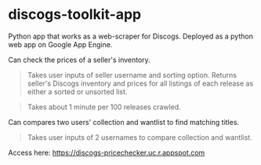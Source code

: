 # discogs-toolkit-app
Python app that works as a web-scraper for Discogs. Deployed as a python web app on Google App Engine.

Can check the prices of a seller's inventory.

> Takes user inputs of seller username and sorting option. Returns seller's Discogs inventory and prices for all listings of each release as either a sorted or unsorted list.

> Takes about 1 minute per 100 releases crawled.

Can compares two users' collection and wantlist to find matching titles.

> Takes user inputs of 2 usernames to compare collection and wantlist.

Access here: https://discogs-pricechecker.uc.r.appspot.com
